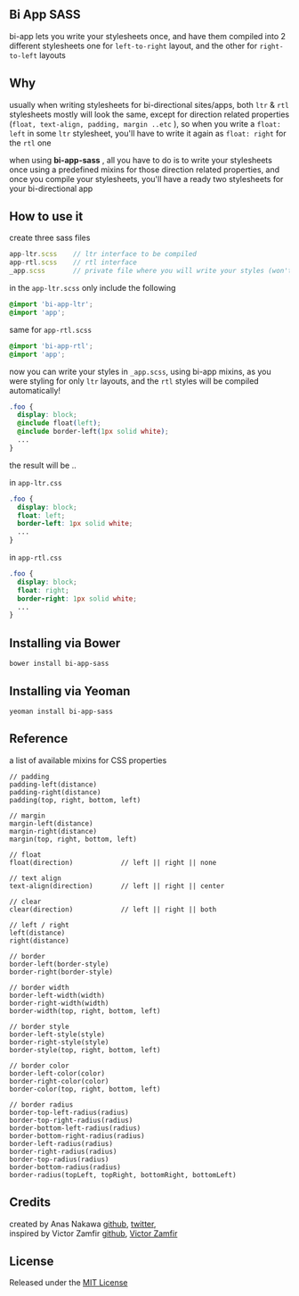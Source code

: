 ## Bi App SASS
bi-app lets you write your stylesheets once, and have them compiled into 2 different stylesheets one for `left-to-right` layout, and the other for `right-to-left` layouts 

## Why
usually when writing stylesheets for bi-directional sites/apps, both `ltr` & `rtl` stylesheets mostly will look the same, except for direction related properties (`float, text-align, padding, margin ..etc` ), so when you write a `float: left` in some `ltr` stylesheet, you'll have to write it again as `float: right` for the `rtl` one

when using **bi-app-sass** , all you have to do is to write your stylesheets once using a predefined mixins for those direction related properties, and once you compile your stylesheets, you'll have a ready two stylesheets for your bi-directional app

## How to use it
create three sass files
```js
app-ltr.scss    // ltr interface to be compiled
app-rtl.scss    // rtl interface
_app.scss       // private file where you will write your styles (won't be compiled)
```
in the `app-ltr.scss` only include the following
```css
@import 'bi-app-ltr';
@import 'app';
```

same for `app-rtl.scss`
```css
@import 'bi-app-rtl';
@import 'app';
```

now you can write your styles in `_app.scss`, using bi-app mixins, as you were styling for only `ltr` layouts, and the `rtl` styles will be compiled automatically!
```css
.foo {
  display: block;
  @include float(left);
  @include border-left(1px solid white);
  ...
}
```

the result will be ..

in `app-ltr.css`
```css
.foo {
  display: block;
  float: left;
  border-left: 1px solid white;
  ...
}
```

in `app-rtl.css`
```css
.foo {
  display: block;
  float: right;
  border-right: 1px solid white;
  ...
}
```
## Installing via Bower
```
bower install bi-app-sass
```

## Installing via Yeoman
```
yeoman install bi-app-sass
```

## Reference
a list of available mixins for CSS properties
```
// padding
padding-left(distance)
padding-right(distance)
padding(top, right, bottom, left)

// margin
margin-left(distance)
margin-right(distance)
margin(top, right, bottom, left)

// float
float(direction)			// left || right || none

// text align
text-align(direction)		// left || right || center

// clear
clear(direction)			// left || right || both

// left / right
left(distance)
right(distance)

// border
border-left(border-style)
border-right(border-style)

// border width
border-left-width(width)
border-right-width(width)
border-width(top, right, bottom, left)

// border style
border-left-style(style)
border-right-style(style)
border-style(top, right, bottom, left)

// border color
border-left-color(color)
border-right-color(color)
border-color(top, right, bottom, left)

// border radius
border-top-left-radius(radius)
border-top-right-radius(radius)
border-bottom-left-radius(radius)
border-bottom-right-radius(radius)
border-left-radius(radius)
border-right-radius(radius)
border-top-radius(radius)
border-bottom-radius(radius)
border-radius(topLeft, topRight, bottomRight, bottomLeft)
```

## Credits
created by Anas Nakawa [github](//github.com/anasnakawa), [twitter](//twitter.com/anasnakawa),  
inspired by Victor Zamfir [github](//github.com/viczam), [Victor Zamfir](//twitter.com/victorzamfir)

## License
Released under the [MIT License](http://www.opensource.org/licenses/mit-license.php)